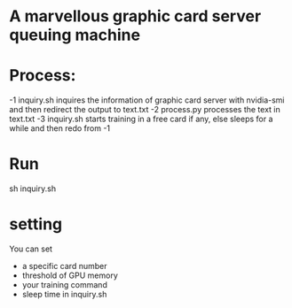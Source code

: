 # A marvellous graphic card server queuing machine

# Process:
-1 inquiry.sh inquires the information of graphic card server with nvidia-smi and then redirect the output to text.txt
-2 process.py processes the text in text.txt
-3 inquiry.sh starts training in a free card if any, else sleeps for a while and then redo from -1

# Run
sh inquiry.sh

# setting
You can set
- a specific card number
- threshold of GPU memory
- your training command
- sleep time
in inquiry.sh